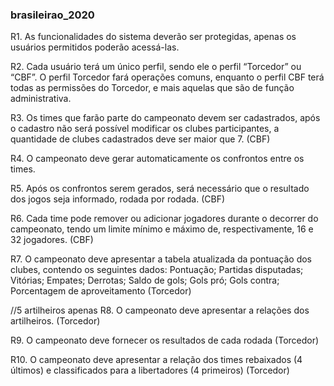 ### brasileirao_2020

R1. As funcionalidades do sistema deverão ser protegidas, apenas os usuários permitidos poderão acessá-las.

R2. Cada usuário terá um único perfil, sendo ele o perfil “Torcedor” ou “CBF”. O perfil Torcedor fará operações comuns, enquanto o perfil CBF terá todas as permissões do Torcedor, e mais aquelas que são de função administrativa.

R3. Os times que farão parte do campeonato devem ser cadastrados, após o cadastro não será possível modificar os clubes participantes, a quantidade de clubes cadastrados deve ser maior que 7. (CBF)

R4. O campeonato deve gerar automaticamente os confrontos entre os times.

R5. Após os confrontos serem gerados, será necessário que o resultado dos jogos seja informado, rodada por rodada. (CBF)

R6. Cada time pode remover ou adicionar jogadores durante o decorrer do campeonato, tendo um limite mínimo e máximo de, respectivamente, 16 e 32 jogadores. (CBF)

R7. O campeonato deve apresentar a tabela atualizada da pontuação dos clubes, contendo os seguintes dados: Pontuação; Partidas disputadas; Vitórias; Empates; Derrotas; Saldo de gols; Gols pró; Gols contra; Porcentagem de aproveitamento (Torcedor)

//5 artilheiros apenas
R8. O campeonato deve apresentar a relações dos artilheiros. (Torcedor)

R9. O campeonato deve fornecer os resultados de cada rodada (Torcedor)

R10. O campeonato deve apresentar a relação dos times rebaixados (4 últimos) e classificados para a libertadores (4 primeiros) (Torcedor)
